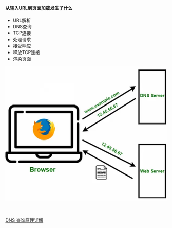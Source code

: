 
#### 从输入URL到页面加载发生了什么


- URL解析
- DNS查询
- TCP连接
- 处理请求
- 接受响应
- 释放TCP连接
- 渲染页面

![](images/2023-04-07-21-27-52.png)


<br>

[DNS 查询原理详解](https://www.ruanyifeng.com/blog/2022/08/dns-query.html)